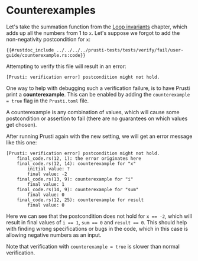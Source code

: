 # Counterexamples

Let's take the summation function from the [Loop invariants](loop_invariants.md) chapter, which adds up all the numbers from 1 to `x`. Let's suppose we forgot to add the non-negativity postcondition for `x`:

```rust,noplaypen
{{#rustdoc_include ../../../../prusti-tests/tests/verify/fail/user-guide/counterexample.rs:code}}
```

Attempting to verify this file will result in an error:
```plain
[Prusti: verification error] postcondition might not hold.
```

One way to help with debugging such a verification failure, is to have Prusti print a **counterexample**. This can be enabled by adding the `counterexample = true` flag in the `Prusti.toml` file.

A counterexample is any combination of values, which will cause some postcondition or assertion to fail (there are no guarantees on which values get chosen).

After running Prusti again with the new setting, we will get an error message like this one:
```plain
[Prusti: verification error] postcondition might not hold.
    final_code.rs(12, 1): the error originates here
    final_code.rs(12, 14): counterexample for "x"
        initial value: ?
        final value: -2
    final_code.rs(13, 9): counterexample for "i"
        final value: 1
    final_code.rs(14, 9): counterexample for "sum"
        final value: 0
    final_code.rs(12, 25): counterexample for result
        final value: 0
```

Here we can see that the postcondition does not hold for `x == -2`, which will result in final values of `i == 1`, `sum == 0` and `result == 0`. This should help with finding wrong specifications or bugs in the code, which in this case is allowing negative numbers as an input.


Note that verification with `counterexample = true` is slower than normal verification.
